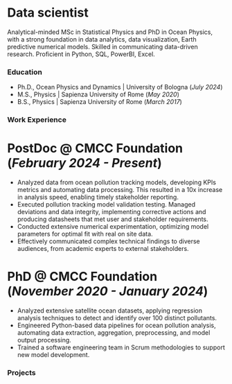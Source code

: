 # Data scientist
Analytical-minded MSc in Statistical Physics and PhD in Ocean Physics, with a strong foundation in  data analytics, data visualization, Earth predictive numerical models. Skilled in communicating data-driven research. Proficient in Python, SQL, PowerBI, Excel. 

### Education
- Ph.D., Ocean Physics and Dynamics | University of Bologna (_July 2024_)
- M.S., Physics | Sapienza University of Rome (_May 2020_)
- B.S., Physics | Sapienza University of Rome (_March 2017_)

### Work Experience
# PostDoc @ CMCC Foundation (_February 2024 - Present_)
- Analyzed data from ocean pollution tracking models, developing KPIs metrics and automating data processing. This resulted in a 10x increase in analysis speed, enabling timely stakeholder reporting.
- Executed pollution tracking model validation testing. Managed deviations and data integrity, implementing corrective actions and producing datasheets that met user and stakeholder requirements.
- Conducted extensive numerical experimentation, optimizing model parameters for optimal fit with real on site data.
- Effectively communicated complex technical findings to diverse audiences, from academic experts to external stakeholders.

# PhD @ CMCC Foundation (_November 2020 - January 2024_)
- Analyzed extensive satellite ocean datasets, applying regression analysis techniques to detect and identify over 100 distinct pollutants.
- Engineered Python-based data pipelines for ocean pollution analysis, automating data extraction, aggregation, preprocessing, and model output processing. 
- Trained a software engineering team in Scrum methodologies to support new model development.

### Projects

